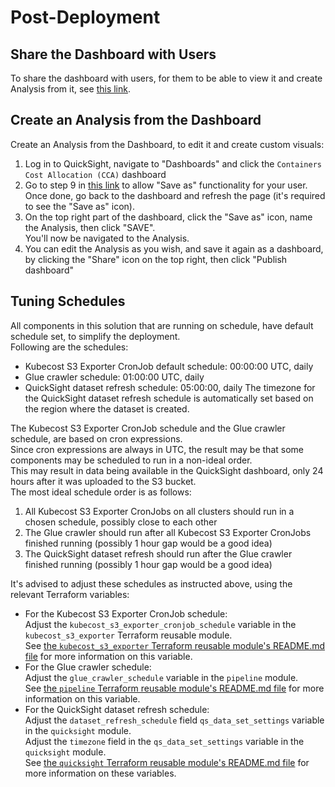 # Post-Deployment

## Share the Dashboard with Users

To share the dashboard with users, for them to be able to view it and create Analysis from it, see [this link](https://catalog.workshops.aws/awscid/en-US/dashboards/share).

## Create an Analysis from the Dashboard
 
Create an Analysis from the Dashboard, to edit it and create custom visuals:

1. Log in to QuickSight, navigate to "Dashboards" and click the `Containers Cost Allocation (CCA)` dashboard 
2. Go to step 9 in [this link](https://catalog.workshops.aws/awscid/en-US/dashboards/share) to allow "Save as" functionality for your user.  
Once done, go back to the dashboard and refresh the page (it's required to see the "Save as" icon).
3. On the top right part of the dashboard, click the "Save as" icon, name the Analysis, then click "SAVE".  
You'll now be navigated to the Analysis.
4. You can edit the Analysis as you wish, and save it again as a dashboard, by clicking the "Share" icon on the top right, then click "Publish dashboard"

## Tuning Schedules

All components in this solution that are running on schedule, have default schedule set, to simplify the deployment.  
Following are the schedules:

* Kubecost S3 Exporter CronJob default schedule: 00:00:00 UTC, daily
* Glue crawler schedule: 01:00:00 UTC, daily
* QuickSight dataset refresh schedule: 05:00:00, daily
The timezone for the QuickSight dataset refresh schedule is automatically set based on the region where the dataset is created.

The Kubecost S3 Exporter CronJob schedule and the Glue crawler schedule, are based on cron expressions.  
Since cron expressions are always in UTC, the result may be that some components may be scheduled to run in a non-ideal order.  
This may result in data being available in the QuickSight dashboard, only 24 hours after it was uploaded to the S3 bucket.  
The most ideal schedule order is as follows:

1. All Kubecost S3 Exporter CronJobs on all clusters should run in a chosen schedule, possibly close to each other
2. The Glue crawler should run after all Kubecost S3 Exporter CronJobs finished running (possibly 1 hour gap would be a good idea)
3. The QuickSight dataset refresh should run after the Glue crawler finished running (possibly 1 hour gap would be a good idea)

It's advised to adjust these schedules as instructed above, using the relevant Terraform variables:

* For the Kubecost S3 Exporter CronJob schedule:  
Adjust the `kubecost_s3_exporter_cronjob_schedule` variable in the `kubecost_s3_exporter` Terraform reusable module.  
See [the `kubecost_s3_exporter` Terraform reusable module's README.md file](terraform/cca_terraform_module/modules/kubecost_s3_exporter/README.md) for more information on this variable.
* For the Glue crawler schedule:  
Adjust the `glue_crawler_schedule` variable in the `pipeline` module.  
See [the `pipeline` Terraform reusable module's README.md file](terraform/cca_terraform_module/modules/pipeline/README.md) for more information on this variable.
* For the QuickSight dataset refresh schedule:  
Adjust the `dataset_refresh_schedule` field `qs_data_set_settings` variable in the `quicksight` module.  
Adjust the `timezone` field in the `qs_data_set_settings` variable in the `quicksight` module.  
See [the `quicksight` Terraform reusable module's README.md file](terraform/cca_terraform_module/modules/quicksight/README.md) for more information on these variables.